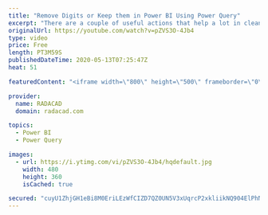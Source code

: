 ```yaml
---
title: "Remove Digits or Keep them in Power BI Using Power Query"
excerpt: "There are a couple of useful actions that help a lot in cleaning data; removing digits, or keeping digits and removing everything else. In this short video, I’ll explain a simple method to do that using Power Query. Codes are in my blog article here: https://radacad.com/remove-digits-or-keep-them-in-power-bi-using-power-query"
originalUrl: https://youtube.com/watch?v=pZVS3O-4Jb4
type: video
price: Free
length: PT3M59S
publishedDateTime: 2020-05-13T07:25:47Z
heat: 51

featuredContent: "<iframe width=\"800\" height=\"500\" frameborder=\"0\" src=\"https://www.youtube.com/embed/pZVS3O-4Jb4\" allow=\"accelerometer; autoplay; encrypted-media; gyroscope; picture-in-picture\" allowfullscreen></iframe>"

provider:
  name: RADACAD
  domain: radacad.com

topics:
  - Power BI
  - Power Query

images:
  - url: https://i.ytimg.com/vi/pZVS3O-4Jb4/hqdefault.jpg
    width: 480
    height: 360
    isCached: true

secured: "cuyU1ZhjGH1eBi8M0EriLEzWfCIZD7QZ0UN5V3xUqrcP2xkliikNQ904ElPhNJOomWnvxaF/4+Dh/ShafEuuwgE1ZI4oLCiQEEXYUm/5l9mBglob7mKiAaTHrpJSxuFcedwJF8TAAQlLBjGCl3Q67VEJ9gc5rzdlMC4GmfxupakiixYczKiIDsEJraFZlUux1cWkMa1aRc0gizTWpuxjWu4IUPVTkIWn355TZqbMLBcnGBTo89bhM1scQ6njAoCLyuZeSecjxpgrsqL0OK8rXTuvShRqqKaKGYxPMzr95YVqwLQu0G+cTC0nxYLsv681RcAPUPeuzLzkWRvOhJeAc/k5pPe1tTVhjfJgXiax52TW931Sh54hzXV2gqHUST9Kd8YFiCR/Z/GOgpFnJ8ngCiGs33AOYJdqskdstbCf0uI=;2EcIdG/DWHEs/vUTvn7xSA=="
---
```


